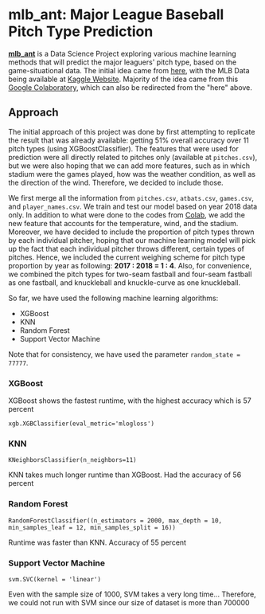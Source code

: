 # mlb_ant: Major League Baseball Pitch Type Prediction

[**mlb_ant**](https://github.com/yshong211/mlb_ant) is a Data Science Project exploring various machine learning methods that will predict the major leaguers' pitch type, based on the game-situational data. The initial idea came from [here](https://towardsdatascience.com/predicting-mlb-pitch-probability-based-on-the-game-situation-1afc5a01cf3), with the MLB Data being available at [Kaggle Website](https://www.kaggle.com/pschale/mlb-pitch-data-20152018). Majority of the idea came from this [Google Colaboratory](https://colab.research.google.com/drive/1VaHWXq2yYuH-S-6WL_WD8VFSugcgoiUz#scrollTo=eNI5nrnYrxPV), which can also be redirected from the "here" above.

## Approach

The initial approach of this project was done by first attempting to replicate the result that was already available: getting 51% overall accuracy over 11 pitch types (using XGBoostClassifier). The features that were used for prediction were all directly related to pitches only (available at `pitches.csv`), but we were also hoping that we can add more features, such as in which stadium were the games played, how was the weather condition, as well as the direction of the wind. Therefore, we decided to include those.

We first merge all the information from `pitches.csv`, `atbats.csv`, `games.csv`, and `player_names.csv`. We train and test our model based on year 2018 data only. In addition to what were done to the codes from [Colab](https://colab.research.google.com/drive/1VaHWXq2yYuH-S-6WL_WD8VFSugcgoiUz#scrollTo=eNI5nrnYrxPV), we add the new feature that accounts for the temperature, wind, and the stadium. Moreover, we have decided to include the proportion of pitch types thrown by each individual pitcher, hoping that our machine learning model will pick up the fact that each individual pitcher throws different, certain types of pitches. Hence, we included the current weighing scheme for pitch type proportion by year as following: **2017 : 2018 = 1 : 4**. Also, for convenience, we combined the pitch types for two-seam fastball and four-seam fastball as one fastball, and knuckleball and knuckle-curve as one knuckleball.

So far, we have used the following machine learning algorithms:
* XGBoost
* KNN
* Random Forest
* Support Vector Machine

Note that for consistency, we have used the parameter `random_state = 77777`.

### XGBoost

XGBoost shows the fastest runtime, with the highest accuracy which is 57 percent

`xgb.XGBClassifier(eval_metric='mlogloss')`

### KNN

`KNeighborsClassifier(n_neighbors=11)`

KNN takes much longer runtime than XGBoost. Had the accuracy of 56 percent

### Random Forest

`RandomForestClassifier((n_estimators = 2000, max_depth = 10,
 min_samples_leaf = 12,
 min_samples_split = 16))`

Runtime was faster than KNN. Accuracy of 55 percent

### Support Vector Machine

`svm.SVC(kernel = 'linear')`

Even with the sample size of 1000, SVM takes a very long time... Therefore, we could not run with SVM since our size of dataset is more than 700000



